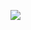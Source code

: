 [![](https://github-readme-stats.vercel.app/api/top-langs/?username=AHurricaneInJanuary&layout=compact&theme=tokyonight&langs_count=5&hide_title=true)]()
